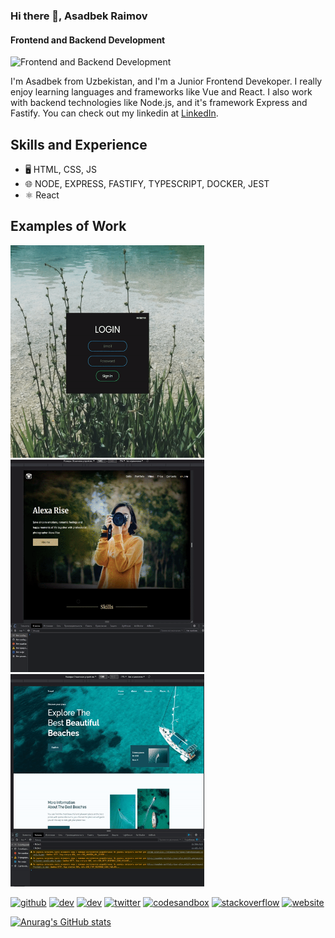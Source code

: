 ### Hi there 👋, Asadbek Raimov
#### Frontend and Backend Development
![Frontend and Backend Development](https://media-exp1.licdn.com/dms/image/C4D16AQFm1TjhRFvY3Q/profile-displaybackgroundimage-shrink_200_800/0/1642686779100?e=1648684800&v=beta&t=bZ0X-AijBfRmArg6843dsoESQv1-uya-mkYa0J2PN1s)

I'm Asadbek from Uzbekistan, and I'm a Junior Frontend Devekoper. I really enjoy learning languages and frameworks like Vue and React. I also work with backend technologies like Node.js, and it's framework Express and Fastify. You can check out my linkedin at [LinkedIn](https://www.linkedin.com/in/asadbek-raimov-b700881ba/).


## Skills and Experience
* 🖥️ HTML, CSS, JS
* 🌐 NODE, EXPRESS, FASTIFY, TYPESCRIPT, DOCKER, JEST
* ⚛️ React

## Examples of Work
<img src="https://github.com/asadbek2021/asadbek2021/blob/main/ezgif.com-gif-maker.gif" alt="gif" width=310 height=340> <img src="https://github.com/asadbek2021/asadbek2021/blob/main/ezgif.com-gif-maker%20(1).gif" alt="gif" width=310 height=340> <img src="https://github.com/asadbek2021/asadbek2021/blob/main/adaptive-site.gif" alt="gif" width=310 height=340>


[<img src='https://cdn.jsdelivr.net/npm/simple-icons@3.0.1/icons/github.svg' alt='github' height='40'>](https://github.com/asadbek2021)  [<img src='https://cdn.jsdelivr.net/npm/simple-icons@3.0.1/icons/dev-dot-to.svg' alt='dev' height='40'>](https://dev.to/asadbek2021)  [<img src='https://cdn.jsdelivr.net/npm/simple-icons@3.0.1/icons/hashnode.svg' alt='dev' height='40'>](asadbek-raimov)  [<img src='https://cdn.jsdelivr.net/npm/simple-icons@3.0.1/icons/twitter.svg' alt='twitter' height='40'>](https://twitter.com/asadbek-raimov)  [<img src='https://cdn.jsdelivr.net/npm/simple-icons@3.0.1/icons/codesandbox.svg' alt='codesandbox' height='40'>](https://codesandbox.io/u/asadbek-raimov)  [<img src='https://cdn.jsdelivr.net/npm/simple-icons@3.0.1/icons/stackoverflow.svg' alt='stackoverflow' height='40'>](https://stackoverflow.com/users/asadbek-raimov)  [<img src='https://cdn.jsdelivr.net/npm/simple-icons@3.0.1/icons/icloud.svg' alt='website' height='40'>](https://asadbek2021.github.io/rsschool-cv/)  




[![Anurag's GitHub stats](https://github-readme-stats.vercel.app/api?username=asadbek2021)](https://github.com/anuraghazra/github-readme-stats)
